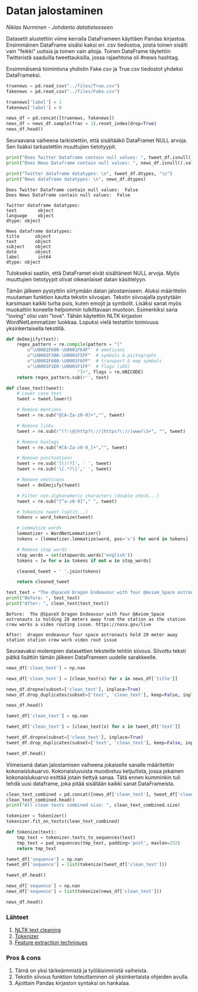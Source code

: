 # Datan jalostaminen

_Niklas Nurminen - Johdanto datatieteeseen_

Datasetit alustettiin viime kerralla DataFrameen käyttäen Pandas kirjastoa. Ensimmäinen DataFrame sisälsi kaksi eri .csv tiedostoa, joista toinen sisälti vain "feikki" uutisia ja toinen vain aitoja. Toinen DataFrame täytettiin Twitteristä saaduilla tweettauksilla, jossa rajaehtona oli #news hashtag. 

Ensimmäisenä toimintona yhdistin Fake.csv ja True.csv tiedostot yhdeksi DataFrameksi. 

```python
truenews = pd.read_csv("../files/True.csv")
fakenews = pd.read_csv("../files/Fake.csv")

truenews['label'] = 1
fakenews['label'] = 0

news_df = pd.concat([truenews, fakenews])
news_df = news_df.sample(frac = 1).reset_index(drop=True)
news_df.head()
```

Seuraavana vaiheena tarkistettiin, että sisältääkö DataFramet NULL arvoja. Sen lisäksi tarkastettiin muuttujien tietotyypit. 

```python
print("Does Twitter Dataframe contain null values: ", tweet_df.isnull().values.any())
print("Does News Dataframe contain null values: ", news_df.isnull().values.any(), "\n")

print("Twitter dataframe datatypes: \n", tweet_df.dtypes, "\n")
print("News dataframe datatypes: \n", news_df.dtypes)
```

    Does Twitter Dataframe contain null values:  False
    Does News Dataframe contain null values:  False 

    Twitter dataframe datatypes: 
    text        object
    language    object
    dtype: object 

    News dataframe datatypes: 
    title      object
    text       object
    subject    object
    date       object
    label       int64
    dtype: object

Tulokseksi saatiin, että DataFramet eivät sisältäneet NULL arvoja. Myös muuttujien tietotyypit olivat oikeanlaiset datan käsittelyyn.

Tämän jälkeen pystyttiin siirtymään datan jalostamiseen. Aluksi määrittelin muutaman funktion kautta tekstin siivoajan. Tekstin siivoajalla pystytään karsimaan kaikki turha pois, kuten emojit ja symbolit. Lisäksi sanat myös muokattiin koneelle helpommin tulkittavaan muotoon. Esimerkiksi sana "loving" olisi vain "love". Tähän käytettiin NLTK kirjaston WordNetLemmatizer luokkaa. Lopuksi vielä testattiin toimivuus yksinkertaisella tekstillä.

```python
def deEmojify(text):
    regex_pattern = re.compile(pattern = "["
        u"\U0001F600-\U0001F64F"  # emoticons
        u"\U0001F300-\U0001F5FF"  # symbols & pictographs
        u"\U0001F680-\U0001F6FF"  # transport & map symbols
        u"\U0001F1E0-\U0001F1FF"  # flags (iOS)
                           "]+", flags = re.UNICODE)
    return regex_pattern.sub(r'', text)

def clean_text(tweet):
    # Lower case text
    tweet = tweet.lower()

    # Remove mentions
    tweet = re.sub("@[A-Za-z0-9]+","", tweet)

    # Remove links
    tweet = re.sub(r"(?:\@|http?\://|https?\://|www)\S+", "", tweet)

    # Remove hastags
    tweet = re.sub("#[A-Za-z0-9_]+","", tweet)

    # Remove punctuations
    tweet = re.sub('[()!?]', ' ', tweet)
    tweet = re.sub('\[.*?\]',' ', tweet)

    # Remove emoticons
    tweet = deEmojify(tweet)

    # Filter non-alphanumeric characters (double check...)
    tweet = re.sub("[^a-z0-9]"," ", tweet)

    # Tokenize tweet (split...)
    tokens = word_tokenize(tweet)

    # Lemmatize words
    lemmatizer = WordNetLemmatizer()
    tokens = [lemmatizer.lemmatize(word, pos='v') for word in tokens]

    # Remove stop words
    stop_words = set(stopwords.words('english'))
    tokens = [w for w in tokens if not w in stop_words]

    cleaned_tweet = ' '.join(tokens)

    return cleaned_tweet

test_text = "The @SpaceX Dragon Endeavour with four @Axiom_Space astronauts is holding 20 meters away from the station as the station crew works a video routing issue. https://nasa.gov/live"
print("Before: ", test_text)
print("After: ", clean_text(test_text))
```

    Before:  The @SpaceX Dragon Endeavour with four @Axiom_Space astronauts is holding 20 meters away from the station as the station crew works a video routing issue. https://nasa.gov/live

    After:  dragon endeavour four space astronauts hold 20 meter away station station crew work video rout issue

Seuraavaksi molempien datasettien teksteille tehtiin siivous. Siivottu teksti pätkä lisättiin tämän jälkeen DataFrameen uudelle sarakkeelle.

```python
news_df['clean_text'] = np.nan

news_df['clean_text'] = [clean_text(x) for x in news_df['title']]

news_df.dropna(subset=['clean_text'], inplace=True)
news_df.drop_duplicates(subset=['text', 'clean_text'], keep=False, inplace=True)

news_df.head()

tweet_df['clean_text'] = np.nan

tweet_df['clean_text'] = [clean_text(x) for x in tweet_df['text']]

tweet_df.dropna(subset=['clean_text'], inplace=True)
tweet_df.drop_duplicates(subset=['text', 'clean_text'], keep=False, inplace=True)

tweet_df.head()
```

Viimeisenä datan jalostamisen vaiheena jokaiselle sanalle määritettiin kokonaislukuarvo. Kokonaisluvuista muodostuu ketju/lista, jossa jokainen kokonaislukuarvo esittää jotain tiettyä sanaa. Tätä ennen kumminkin tuli tehdä uusi dataframe, joka pitää sisällään kaikki sanat DataFrameista. 

```python
clean_text_combined = pd.concat([news_df['clean_text'], tweet_df['clean_text']])
clean_text_combined.head()
print("All clean texts combined size: ", clean_text_combined.size)

tokenizer = Tokenizer()
tokenizer.fit_on_texts(clean_text_combined)

def tokenize(text):
    tmp_text = tokenizer.texts_to_sequences(text)
    tmp_text = pad_sequences(tmp_text, padding='post', maxlen=232)
    return tmp_text
```

```python
tweet_df['sequence'] = np.nan
tweet_df['sequence'] = list(tokenize(tweet_df['clean_text']))

tweet_df.head()

news_df['sequence'] = np.nan
news_df['sequence'] = list(tokenize(news_df['clean_text']))

news_df.head()
```

### Lähteet
1. [NLTK text cleaning](https://www.analyticsvidhya.com/blog/2020/11/text-cleaning-nltk-library/)
2. [Tokenizer](https://www.tensorflow.org/api_docs/python/tf/keras/preprocessing/text/Tokenizer)
3. [Feature extraction techniques](https://www.geeksforgeeks.org/feature-extraction-techniques-nlp/)

### Pros & cons
1. Tämä on yksi tärkeämmistä ja työläisimmistä vaiheista.
2. Tekstin siivous funktion toteuttaminen oli yksinkertaista ohjeiden avulla.
3. Ajoittain Pandas kirjaston syntaksi on hankalaa.


